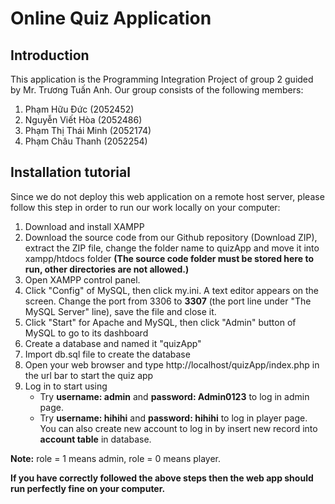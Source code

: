 # Online Quiz Application

## Introduction

This application is the Programming Integration Project of group 2 guided by Mr. Trương Tuấn Anh. Our group consists of the following members:

1. Phạm Hữu Đức (2052452)
2. Nguyễn Viết Hòa (2052486)
3. Phạm Thị Thái Minh (2052174)
4. Phạm Châu Thanh (2052254)

## Installation tutorial

Since we do not deploy this web application on a remote host server, please follow this step in order to run our work locally on your computer:

1. Download and install XAMPP
2. Download the source code from our Github repository (Download ZIP), extract the ZIP file, change the folder name to quizApp and move it into xampp/htdocs folder **(The source code folder must be stored here to run, other directories are not allowed.)**
3. Open XAMPP control panel.
4. Click "Config" of MySQL, then click my.ini. A text editor appears on the screen. Change the port from 3306 to **3307** (the port line under "The MySQL Server" line), save the file and close it.
5. Click "Start" for Apache and MySQL, then click "Admin" button of MySQL to go to its dashboard
6. Create a database and named it "quizApp"
7. Import db.sql file to create the database
8. Open your web browser and type http://localhost/quizApp/index.php in the url bar to start the quiz app
9. Log in to start using
   - Try **username: admin** and **password: Admin0123** to log in admin page.
   - Try **username: hihihi** and **password: hihihi** to log in player page.
     You can also create new account to log in by insert new record into **account table** in database.

**Note:** role = 1 means admin, role = 0 means player.

**If you have correctly followed the above steps then the web app should run perfectly fine on your computer.**
